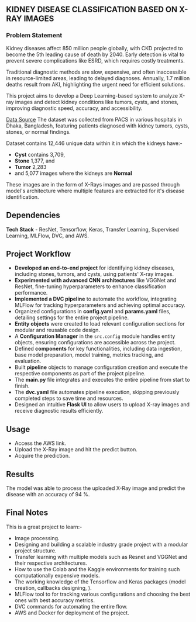 ## KIDNEY DISEASE CLASSIFICATION BASED ON X-RAY IMAGES

### Problem Statement
Kidney diseases affect 850 million people globally, with CKD projected to become the 5th leading cause of death by 2040. Early detection is vital to prevent severe complications like ESRD, which requires costly treatments.

Traditional diagnostic methods are slow, expensive, and often inaccessible in resource-limited areas, leading to delayed diagnoses. Annually, 1.7 million deaths result from AKI, highlighting the urgent need for efficient solutions.

This project aims to develop a Deep Learning-based system to analyze X-ray images and detect kidney conditions like tumors, cysts, and stones, improving diagnostic speed, accuracy, and accessibility.


[Data Source](https://www.kaggle.com/datasets/nazmul0087/ct-kidney-dataset-normal-cyst-tumor-and-stone)
The dataset was collected from PACS in various hospitals in Dhaka, Bangladesh, featuring patients diagnosed with kidney tumors, cysts, stones, or normal findings.

Dataset contains 12,446 unique data within it in which the kidneys have:-
* **Cyst** contains 3,709,
* **Stone** 1,377, and
* **Tumor** 2,283
* and 5,077 images where the kidneys are **Normal** 

These images are in the form of X-Rays images and are passed through model's architecture where multiple features are extracted for it's disease identification.


## Dependencies
**Tech Stack** - ResNet, Tensorflow, Keras, Transfer Learning, Supervised Learning, MLFlow, DVC, and AWS.

## Project Workflow

* **Developed an end-to-end project** for identifying kidney diseases, including stones, tumors, and cysts, using patients' X-ray images.
* **Experimented with advanced CNN architectures** like VGGNet and ResNet, fine-tuning hyperparameters to enhance classification performance.
* **Implemented a DVC pipeline** to automate the workflow, integrating MLFlow for tracking hyperparameters and achieving optimal accuracy.
* Organized configurations in **config.yaml** and **params.yaml** files, detailing settings for the entire project pipeline.
* **Entity objects** were created to load relevant configuration sections for modular and reusable code design.
* A **Configuration Manager** in the `src.config` module handles entity objects, ensuring configurations are accessible across the project.
* Defined **components** for key functionalities, including data ingestion, base model preparation, model training, metrics tracking, and evaluation.
* Built **pipeline** objects to manage configuration creation and execute the respective components as part of the project pipeline.
* The **main.py** file integrates and executes the entire pipeline from start to finish.
* The **dvc.yaml** file automates pipeline execution, skipping previously completed steps to save time and resources.
* Designed an intuitive **Flask UI** to allow users to upload X-ray images and receive diagnostic results efficiently.


## Usage
* Access the AWS link.
* Upload the X-Ray image and hit the predict button.
* Acquire the prediction.


## Results
The model was able to process the uploaded X-Ray image and predict the disease with an accuracy of 94 %.


## Final Notes
This is a great project to learn:-
* Image processing.
* Designing and building a scalable industry grade project with a modular project structure.
* Transfer learning with multiple models such as Resnet and VGGNet and their respective architectures.
* How to use the Colab and the Kaggle environments for training such computationally expensive models.
* The working knowledge of the Tensorflow and Keras packages (model creation, callbacks designing, ).
* MLFlow tool to for tracking various configurations and choosing the best ones with best accuracy metrics.
* DVC commands for automating the entire flow.
* AWS and Docker for deployment of the project.

